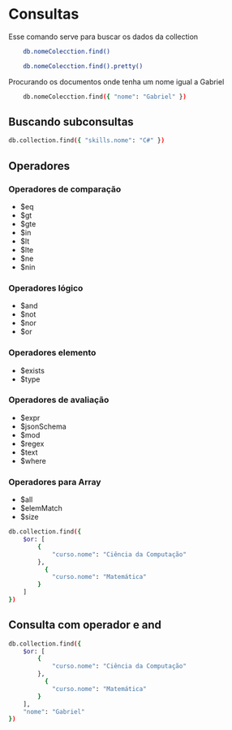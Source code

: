 # Consultas

Esse comando serve para buscar os dados da collection

```bash
    db.nomeColecction.find()
```

```bash
    db.nomeColecction.find().pretty()
```

Procurando os documentos onde tenha um nome igual a Gabriel

```bash
    db.nomeColecction.find({ "nome": "Gabriel" })
```

## Buscando subconsultas

```bash
db.collection.find({ "skills.nome": "C#" })
```

## Operadores

### Operadores de comparação

- $eq
- $gt
- $gte
- $in
- $lt
- $lte
- $ne
- $nin

### Operadores lógico

- $and
- $not
- $nor
- $or

### Operadores elemento


- $exists
- $type

### Operadores de avaliação

- $expr
- $jsonSchema
- $mod
- $regex
- $text
- $where

### Operadores para Array

- $all
- $elemMatch
- $size



```bash
db.collection.find({
    $or: [
        {
            "curso.nome": "Ciência da Computação"
        },
          {
            "curso.nome": "Matemática"
        }
    ]
})
```

## Consulta com operador e and

```bash
db.collection.find({
    $or: [
        {
            "curso.nome": "Ciência da Computação"
        },
          {
            "curso.nome": "Matemática"
        }
    ],
    "nome": "Gabriel"
})
```